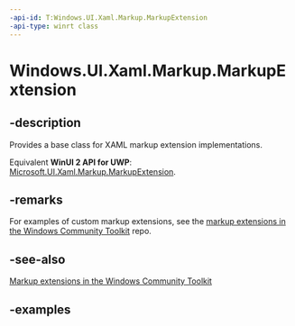 ```yaml
---
-api-id: T:Windows.UI.Xaml.Markup.MarkupExtension
-api-type: winrt class
---
```


<!-- Class syntax.
public class MarkupExtension
-->

# Windows.UI.Xaml.Markup.MarkupExtension

## -description

Provides a base class for XAML markup extension implementations.

Equivalent **WinUI 2 API for UWP**: [Microsoft.UI.Xaml.Markup.MarkupExtension](/windows/winui/api/microsoft.ui.xaml.markup.markupextension).

## -remarks

For examples of custom markup extensions, see the [markup extensions in the Windows Community Toolkit](https://github.com/windows-toolkit/WindowsCommunityToolkit/tree/master/Microsoft.Toolkit.Uwp.UI/Extensions/Markup) repo.

## -see-also

[Markup extensions in the Windows Community Toolkit](https://github.com/windows-toolkit/WindowsCommunityToolkit/tree/master/Microsoft.Toolkit.Uwp.UI/Extensions/Markup)

## -examples

